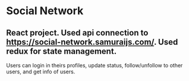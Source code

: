 # Social Network
 
## React project. Used api connection to https://social-network.samuraijs.com/. Used redux for state management.


Users can login in theirs profiles, update status, follow/unfollow to other users, and get info of users.
